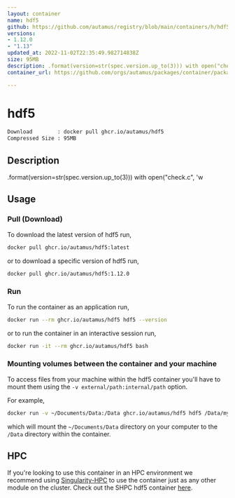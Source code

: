 ```yaml
---
layout: container
name: hdf5
github: https://github.com/autamus/registry/blob/main/containers/h/hdf5/spack.yaml
versions:
- 1.12.0
- "1.13"
updated_at: 2022-11-02T22:35:49.982714838Z
size: 95MB
description: .format(version=str(spec.version.up_to(3))) with open("check.c", 'w
container_url: https://github.com/orgs/autamus/packages/container/package/hdf5

---
```

# hdf5
```bash 
Download        : docker pull ghcr.io/autamus/hdf5
Compressed Size : 95MB
```

## Description
.format(version=str(spec.version.up_to(3))) with open("check.c", 'w

## Usage
### Pull (Download)
To download the latest version of hdf5 run,

```bash
docker pull ghcr.io/autamus/hdf5:latest
```

or to download a specific version of hdf5 run,

```bash
docker pull ghcr.io/autamus/hdf5:1.12.0
```
### Run
To run the container as an application run,
```bash
docker run --rm ghcr.io/autamus/hdf5 hdf5 --version
```

or to run the container in an interactive session run,
```bash
docker run -it --rm ghcr.io/autamus/hdf5 bash
```

### Mounting volumes between the container and your machine
To access files from your machine within the hdf5 container you'll have to mount them using the `-v external/path:internal/path` option.

For example,
```bash
docker run -v ~/Documents/Data:/Data ghcr.io/autamus/hdf5 hdf5 /Data/myData.csv
```
which will mount the `~/Documents/Data` directory on your computer to the `/Data` directory within the container.

## HPC
If you're looking to use this container in an HPC environment we recommend using [Singularity-HPC](https://singularity-hpc.readthedocs.io) to use the container just as any other module on the cluster. Check out the SHPC hdf5 container [here](https://singularityhub.github.io/singularity-hpc/r/ghcr.io-autamus-hdf5/).